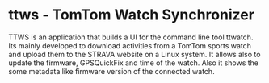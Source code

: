 # ttws - TomTom Watch Synchronizer

TTWS is an application that builds a UI for the command line tool ttwatch.
Its mainly developed to download activities from a TomTom sports watch and
upload them to the STRAVA website on a Linux system. It allows also to update
the firmware, GPSQuickFix and time of the watch. Also it shows the some
metadata like firmware version of the connected watch.

